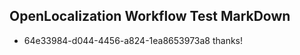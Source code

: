 ## OpenLocalization Workflow Test MarkDown
* 64e33984-d044-4456-a824-1ea8653973a8 
thanks!<!--HONumber=Mar16_HO2-->
